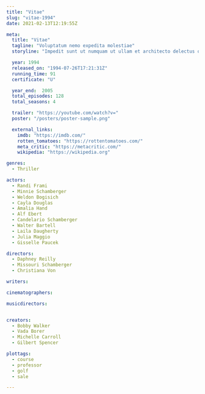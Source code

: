 ```yaml
---
title: "Vitae"
slug: "vitae-1994"
date: 2021-02-13T12:19:55Z

meta:
  title: "Vitae"
  tagline: "Voluptatum nemo expedita molestiae"
  storyline: "Impedit sunt ut numquam ut ullam et architecto delectus omnis nobis exercitationem ducimus eaque ut minus magnam qui omnis placeat quis voluptatem sint illo"

  year: 1994
  released_on: "1994-07-26T17:21:31Z"
  running_time: 91
  certificate: "U"

  year_end:  2005
  total_episodes: 128
  total_seasons: 4

  trailer: "https://youtube.com/watch?v="
  poster: "/posters/poster-sample.png"

  external_links:
    imdb: "https://imdb.com/"
    rotten_tomatoes: "https://rottentomatoes.com/"
    meta_critic: "https://metacritic.com/"
    wikipedia: "https://wikipedia.org"

genres:
  - Thriller

actors:
  - Randi Frami
  - Minnie Schamberger
  - Weldon Bogisich
  - Cayla Douglas
  - Amalia Hand
  - Alf Ebert
  - Candelario Schamberger
  - Walter Bartell
  - Laila Daugherty
  - Julia Maggio
  - Gisselle Paucek

directors:
  - Daphney Reilly
  - Missouri Schamberger
  - Christiana Von

writers:

cinematographers:

musicdirectors:


creators:
  - Bobby Walker
  - Vada Borer
  - Michelle Carroll
  - Gilbert Spencer

plottags:
  - course
  - professor
  - golf
  - sale

---
```


